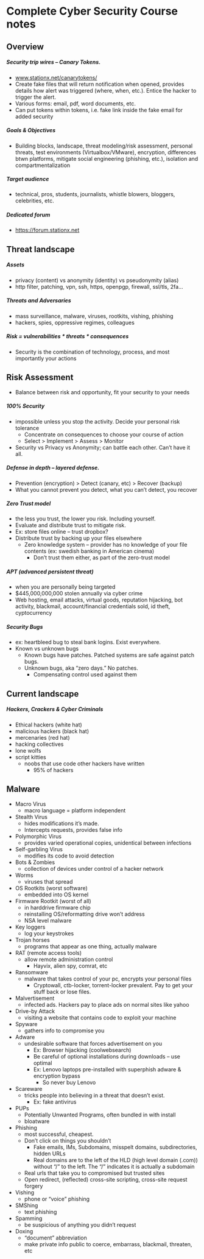 # Complete Cyber Security Course notes

## Overview

##### Security trip wires – Canary Tokens. 
- www.stationx.net/canarytokens/
- Create fake files that will return notification when opened, provides details how alert was triggered (where, when, etc.). Entice the hacker to trigger the alert.
- Various forms: email, pdf, word documents, etc.
- Can put tokens within tokens, i.e. fake link inside the fake email for added security

##### Goals & Objectives
- Building blocks, landscape, threat modeling/risk assessment, personal threats, test environments (Virtualbox/VMware), encryption, differences btwn platforms, mitigate social engineering (phishing, etc.), isolation and compartmentalization

##### Target audience
- technical, pros, students, journalists, whistle blowers, bloggers, celebrities, etc.

##### Dedicated forum
- https://forum.stationx.net

## Threat landscape

##### Assets
- privacy (content) vs anonymity (identity) vs pseudonymity (alias)
- http filter, patching, vpn, ssh, https, openpgp, firewall, ssl/tls, 2fa…
##### Threats and Adversaries
- mass surveillance, malware, viruses, rootkits, vishing, phishing
- hackers, spies, oppressive regimes, colleagues
##### Risk = vulnerabilities * threats * consequences
- Security is the combination of technology, process, and most importantly your actions

## Risk Assessment 
- Balance between risk and opportunity, fit your security to your needs

##### 100% Security
- impossible unless you stop the activity. Decide your personal risk tolerance
    - Concentrate on consequences to choose your course of action
    - Select > Implement > Assess > Monitor
- Security vs Privacy vs Anonymity; can battle each other. Can’t have it all.

##### Defense in depth – layered defense.
- Prevention (encryption) > Detect (canary, etc) > Recover (backup)
- What you cannot prevent you detect, what you can’t detect, you recover

##### Zero Trust model
- the less you trust, the lower you risk. Including yourself.
- Evaluate and distribute trust to mitigate risk.
- Ex: store files online – trust dropbox?
- Distribute trust by backing up your files elsewhere
    - Zero knowledge system – provider has no knowledge of your file contents (ex: swedish banking in American cinema)
        - Don’t trust them either, as part of the zero-trust model

##### APT (advanced persistent threat) 
- when you are personally being targeted
- $445,000,000,000 stolen annually via cyber crime
- Web hosting, email attacks, virtual goods, reputation hijacking, bot activity, blackmail, account/financial credentials sold, id theft, cyptocurrency

##### Security Bugs 
- ex: heartbleed bug to steal bank logins. Exist everywhere.
- Known vs unknown bugs
    - Known bugs have patches. Patched systems are safe against patch bugs.
    - Unknown bugs, aka “zero days.” No patches.
        - Compensating control used against them

## Current landscape

##### Hackers, Crackers & Cyber Criminals
- Ethical hackers (white hat)
- malicious hackers (black hat)
- mercenaries (red hat)
- hacking collectives
- lone wolfs
- script kitties
    - noobs that use code other hackers have written
        - 95% of hackers

## Malware
- Macro Virus 
    - macro language = platform independent
- Stealth Virus
    - hides modifications it’s made. 
    - Intercepts requests, provides false info
- Polymorphic Virus 
    - provides varied operational copies, unidentical between infections
- Self-garbling Virus 
    - modifies its code to avoid detection
- Bots & Zombies 
    - collection of devices under control of a hacker network
- Worms 
    - viruses that spread
- OS Rootkits (worst software) 
    - embedded into OS kernel
- Firmware Rootkit (worst of all)
    - in harddrive firmware chip
    - reinstalling OS/reformatting drive won’t address
    - NSA level malware
- Key loggers
    - log your keystrokes
- Trojan horses
    - programs that appear as one thing, actually malware
- RAT (remote access tools) 
    - allow remote administration control
        - Hayvix, alien spy, comrat, etc
- Ransomware 
    - malware that takes control of your pc, encrypts your personal files
        - Cryptowall, ctb-locker, torrent-locker prevalent. Pay to get your stuff back or lose files.
- Malvertisement 
    - infected ads. Hackers pay to place ads on normal sites like yahoo
- Drive-by Attack 
    - visiting a website that contains code to exploit your machine
- Spyware
    - gathers info to compromise you
- Adware
    - undesirable software that forces advertisement on you
        - Ex: Browser hijacking (coolwebsearch)
        - Be careful of optional installations during downloads – use optimal
        - Ex: Lenovo laptops pre-installed with superphish adware & encryption bypass
            - So never buy Lenovo
- Scareware 
    - tricks people into believing in a threat that doesn’t exist. 
        - Ex: fake antivirus
- PUPs
    - Potentially Unwanted Programs, often bundled in with install
    - bloatware
- Phishing 
    - most successful, cheapest. 
    - Don’t click on things you shouldn’t
        - Fake emails, IMs, Subdomains, misspelt domains, subdirectories, hidden URLs
        - Real domains are to the left of the HLD (high level domain (.com)) without “/” to the left. The “/” indicates it is actually a subdomain
    - Real urls that take you to compromised but trusted sites
    - Open redirect, (reflected) cross-site scripting, cross-site request forgery
- Vishing 
    - phone or “voice” phishing
- SMShing 
    - text phishing
- Spamming 
    - be suspicious of anything you didn’t request
- Doxing 
    - “document” abbreviation 
    - make private info public to coerce, embarrass, blackmail, threaten, etc
